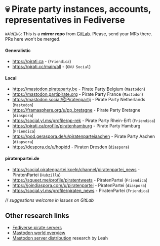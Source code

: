 

# :skull: Pirate party instances, accounts, representatives in Fediverse

`WARNING`: This is a __mirror repo__ from [GitLab](https://gitlab.com/distributopia/friendica-world-overview). Please, send your MRs there. PRs here won't be merged.

#### Generalistic
* https://pirati.ca - (`Friendica`)
* https://pirati.cc/main/all - (`GNU Social`)

#### Local
* https://mastodon.pirateparty.be - Pirate Party Belgium (`Mastodon`)
* https://mastodon.partipirate.org - Pirate Party France (`Mastodon`)
* https://mastodon.social/@Piratenpartij - Pirate Party Netherlands (`Mastodon`)
* https://framasphere.org/u/pp_bretagne - Pirate Party Bretagne (`diaspora`)
* https://social.yl.ms/profile/pp-rek - Pirate Party Rhein-Erft (`Friendica`)
* https://pirati.ca/profile/piratenhamburg - Pirate Party Hamburg (`Friendica`)
* https://pod.geraspora.de/u/piratenparteiaachen - Pirate Party Aachen (`diapsora`)
* https://despora.de/u/hopidd - Piraten Dresden (`diaspora`)

#### piratenpartei.de
* https://social.piratenpartei.koeln/channel/piratenpartei_news - PiratenPartei (`Hubzilla`)
* https://squeet.me/profile/piratentweets - PiratenPartei (`Friendica`)
* https://joindiaspora.com/u/piratenpartei - PiratenPartei (`diaspora`)
* https://social.yl.ms/profile/piraten_news - PiratenPartei (`Friendica`)

// *suggestions welcome in issues on GitLab*

## Other research links
- [Fediverse pirate servers](https://gitlab.com/distributopia/caramba)
- [Mastodon world overview](https://gitlab.com/distributopia/masto-world-overview)
- [Mastodon server distribution](https://chaos.social/@leah/99837391793032137) research by Leah
